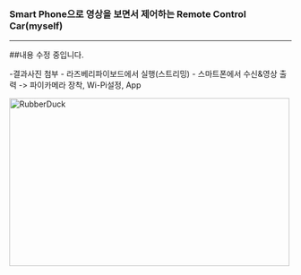 ### Smart Phone으로 영상을 보면서 제어하는 Remote Control Car(myself)
<hr/>

##내용 수정 중입니다.

-결과사진 첨부 -
라즈베리파이보드에서 실행(스트리밍) - 스마트폰에서 수신&영상 출력
 -> 파이카메라 장착, Wi-Pi설정, App 

<img src="https://user-images.githubusercontent.com/65689549/84568600-7b755c80-adbb-11ea-8893-7849989ea44c.png" width="500px" height="300px" title="px(픽셀) 크기 설정" alt="RubberDuck"></img><br/>

